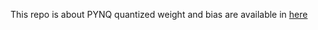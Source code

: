 This repo is about PYNQ
quantized weight and bias are available in [here](https://pan.baidu.com/s/1v1U78fdYJ0p8XWmWXA3P0Q)

